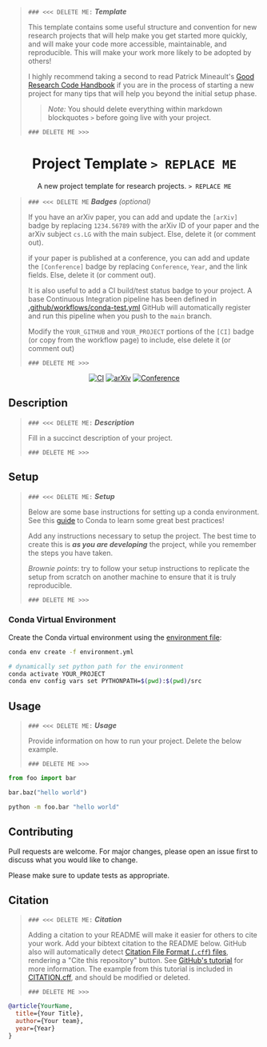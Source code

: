 > `### <<< DELETE ME:` ***Template***
>  
> This template contains some useful structure and convention for new research
> projects that will help make you get started more quickly, and will make your
> code more accessible, maintainable, and reproducible. This will make your
> work more likely to be adopted by others!
>
> I highly recommend taking a second to read Patrick Mineault's
> [Good Research Code Handbook](https://goodresearch.dev/index.html) if you are
> in the process of starting a new project for many tips that will help you
> beyond the initial setup phase.
>
> > *Note:* You should delete everything within markdown blockquotes `>` before
> going live with your project.
> 
> `### DELETE ME >>>`


<div align="center">


<!-- TITLE -->
# Project Template `> REPLACE ME`
A new project template for research projects. `> REPLACE ME`

<!-- BADGES -->
> <div align="left">
> 
> `### <<< DELETE ME` ***Badges*** *(optional)*
>  
> If you have an arXiv paper, you can add and update the `[arXiv]` badge by
> replacing `1234.56789` with the arXiv ID of your paper and the arXiv
> subject `cs.LG` with the main subject. Else, delete it (or comment out).
>
> if your paper is published at a conference, you can add and update the
> `[Conference]` badge by replacing `Conference`, `Year`, and the link fields.
> Else, delete it (or comment out).
> 
> It is also useful to add a CI build/test status badge to your project. A base
> Continuous Integration pipeline has been defined in [.github/workflows/conda-test.yml](.github/workflows/conda-test.yml)
> GitHub will automatically register and run this pipeline when you push to the
> `main` branch.
> 
> Modify the `YOUR_GITHUB` and `YOUR_PROJECT` portions of the `[CI]` badge
> (or copy from the workflow page) to include, else delete it (or comment out)
> 
> 
> `### DELETE ME >>>`
>
> </div>

[![CI](https://github.com/YOUR_GITHUB/YOUR_PROJECT/actions/workflows/conda-test.yml/badge.svg)](https://github.com/YOUR_GITHUB/YOUR_PROJECT/actions/workflows/conda-test.yml)
[![arXiv](https://img.shields.io/badge/cs.LG-arXiv:1234.56789-b31b1b.svg)](https://arxiv.org/abs/1234.56789)
[![Conference](https://img.shields.io/badge/Conference-year-4b44ce.svg)](https://yourconference.org/2020)

</div>


<!-- DESCRIPTION -->
## Description
> `### <<< DELETE ME:` ***Description***
>  
> Fill in a succinct description of your project.
> 
> `### DELETE ME >>>`


<!-- SETUP -->
## Setup

> `### <<< DELETE ME:` ***Setup***
>  
> Below are some base instructions for setting up a conda environment. See this
> [guide](https://carpentries-incubator.github.io/introduction-to-conda-for-data-scientists/)
> to Conda to learn some great best practices!
> 
> Add any instructions necessary to setup the project. The best time to create
> this is ***as you are developing*** the project, while you remember the steps
> you have taken.
>
> *Brownie points*: try to follow your setup instructions to replicate the setup
> from scratch on another machine to ensure that it is truly reproducible.
> 
> `### DELETE ME >>>`


### Conda Virtual Environment

Create the Conda virtual environment using the [environment file](environment.yml):
```bash
conda env create -f environment.yml

# dynamically set python path for the environment
conda activate YOUR_PROJECT
conda env config vars set PYTHONPATH=$(pwd):$(pwd)/src
```


<!-- USAGE -->
## Usage
> `### <<< DELETE ME:` ***Usage***
>  
> Provide information on how to run your project. Delete the below example.
> 
> `### DELETE ME >>>`

```python
from foo import bar

bar.baz("hello world")
```

```bash
python -m foo.bar "hello world"
```


<!-- CONTRIBUTING -->
## Contributing
Pull requests are welcome. For major changes, please open an issue first to discuss what you would like to change.

Please make sure to update tests as appropriate.


<!-- CITATION -->
## Citation

> `### <<< DELETE ME:` ***Citation***
>  
> Adding a citation to your README will make it easier for others to cite your
> work. Add your bibtext citation to the README below. GitHub also will
>  automatically detect [Citation File Format (`.cff`) files](https://citation-file-format.github.io/),
> rendering a "Cite this repository" button. See [GitHub's tutorial](https://docs.github.com/en/repositories/managing-your-repositorys-settings-and-features/customizing-your-repository/about-citation-files)
> for more information. The example from this tutorial is included in 
> [CITATION.cff](CITATION.cff), and should be modified or deleted.
> 
> `### DELETE ME >>>`


```bibtex
@article{YourName,
  title={Your Title},
  author={Your team},
  year={Year}
}
```